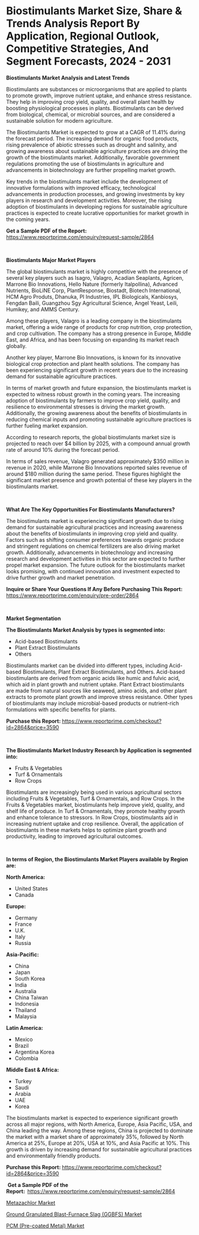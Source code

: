 <p><h1>Biostimulants Market Size, Share & Trends Analysis Report By Application, Regional Outlook, Competitive Strategies, And Segment Forecasts, 2024 - 2031</h1></p><p><strong>Biostimulants Market Analysis and Latest Trends</strong></p>
<p><p>Biostimulants are substances or microorganisms that are applied to plants to promote growth, improve nutrient uptake, and enhance stress resistance. They help in improving crop yield, quality, and overall plant health by boosting physiological processes in plants. Biostimulants can be derived from biological, chemical, or microbial sources, and are considered a sustainable solution for modern agriculture.</p><p>The Biostimulants Market is expected to grow at a CAGR of 11.41% during the forecast period. The increasing demand for organic food products, rising prevalence of abiotic stresses such as drought and salinity, and growing awareness about sustainable agriculture practices are driving the growth of the biostimulants market. Additionally, favorable government regulations promoting the use of biostimulants in agriculture and advancements in biotechnology are further propelling market growth.</p><p>Key trends in the biostimulants market include the development of innovative formulations with improved efficacy, technological advancements in production processes, and growing investments by key players in research and development activities. Moreover, the rising adoption of biostimulants in developing regions for sustainable agriculture practices is expected to create lucrative opportunities for market growth in the coming years.</p></p>
<p><strong>Get a Sample PDF of the Report:&nbsp;</strong> <a href="https://www.reportprime.com/enquiry/request-sample/2864">https://www.reportprime.com/enquiry/request-sample/2864</a></p>
<p>&nbsp;</p>
<p><strong>Biostimulants Major Market Players</strong></p>
<p><p>The global biostimulants market is highly competitive with the presence of several key players such as Isagro, Valagro, Acadian Seaplants, Agricen, Marrone Bio Innovations, Hello Nature (formerly Italpollina), Advanced Nutrients, BioLiNE Corp, PlantResponse, Biostadt, Biotech International, HCM Agro Produts, Dhanuka, PI Industries, IPL Biologicals, Kanbiosys, Fengdan Baili, Guangzhou Sgy Agricultural Science, Angel Yeast, Leili, Humikey, and AMMS Century.</p><p>Among these players, Valagro is a leading company in the biostimulants market, offering a wide range of products for crop nutrition, crop protection, and crop cultivation. The company has a strong presence in Europe, Middle East, and Africa, and has been focusing on expanding its market reach globally.</p><p>Another key player, Marrone Bio Innovations, is known for its innovative biological crop protection and plant health solutions. The company has been experiencing significant growth in recent years due to the increasing demand for sustainable agriculture practices.</p><p>In terms of market growth and future expansion, the biostimulants market is expected to witness robust growth in the coming years. The increasing adoption of biostimulants by farmers to improve crop yield, quality, and resilience to environmental stresses is driving the market growth. Additionally, the growing awareness about the benefits of biostimulants in reducing chemical inputs and promoting sustainable agriculture practices is further fueling market expansion.</p><p>According to research reports, the global biostimulants market size is projected to reach over $4 billion by 2025, with a compound annual growth rate of around 10% during the forecast period. </p><p>In terms of sales revenue, Valagro generated approximately $350 million in revenue in 2020, while Marrone Bio Innovations reported sales revenue of around $180 million during the same period. These figures highlight the significant market presence and growth potential of these key players in the biostimulants market.</p></p>
<p>&nbsp;</p>
<p><strong>What Are The Key Opportunities For Biostimulants Manufacturers?</strong></p>
<p><p>The biostimulants market is experiencing significant growth due to rising demand for sustainable agricultural practices and increasing awareness about the benefits of biostimulants in improving crop yield and quality. Factors such as shifting consumer preferences towards organic produce and stringent regulations on chemical fertilizers are also driving market growth. Additionally, advancements in biotechnology and increasing research and development activities in this sector are expected to further propel market expansion. The future outlook for the biostimulants market looks promising, with continued innovation and investment expected to drive further growth and market penetration.</p></p>
<p><strong>Inquire or Share Your Questions If Any Before Purchasing This Report:</strong> <a href="https://www.reportprime.com/enquiry/pre-order/2864">https://www.reportprime.com/enquiry/pre-order/2864</a></p>
<p>&nbsp;</p>
<p><strong>Market Segmentation</strong></p>
<p><strong>The Biostimulants Market Analysis by types is segmented into:</strong></p>
<p><ul><li>Acid-based Biostimulants</li><li>Plant Extract Biostimulants</li><li>Others</li></ul></p>
<p><p>Biostimulants market can be divided into different types, including Acid-based Biostimulants, Plant Extract Biostimulants, and Others. Acid-based biostimulants are derived from organic acids like humic and fulvic acid, which aid in plant growth and nutrient uptake. Plant Extract biostimulants are made from natural sources like seaweed, amino acids, and other plant extracts to promote plant growth and improve stress resistance. Other types of biostimulants may include microbial-based products or nutrient-rich formulations with specific benefits for plants.</p></p>
<p><strong>Purchase this Report:&nbsp;</strong><a href="https://www.reportprime.com/checkout?id=2864&price=3590">https://www.reportprime.com/checkout?id=2864&price=3590</a></p>
<p>&nbsp;</p>
<p><strong>The Biostimulants Market Industry Research by Application is segmented into:</strong></p>
<p><ul><li>Fruits & Vegetables</li><li>Turf & Ornamentals</li><li>Row Crops</li></ul></p>
<p><p>Biostimulants are increasingly being used in various agricultural sectors including Fruits & Vegetables, Turf & Ornamentals, and Row Crops. In the Fruits & Vegetables market, biostimulants help improve yield, quality, and shelf life of produce. In Turf & Ornamentals, they promote healthy growth and enhance tolerance to stressors. In Row Crops, biostimulants aid in increasing nutrient uptake and crop resilience. Overall, the application of biostimulants in these markets helps to optimize plant growth and productivity, leading to improved agricultural outcomes.</p></p>
<p>&nbsp;</p>
<p><strong>In terms of Region, the Biostimulants Market Players available by Region are:</strong></p>
<p>
    <p> <strong> North America: </strong>
        <ul>
            <li>United States</li>
            <li>Canada</li>
        </ul>
        </p> 
    <p> <strong> Europe: </strong>
        <ul>
            <li>Germany</li>
            <li>France</li>
            <li>U.K.</li>
            <li>Italy</li>
            <li>Russia</li>
        </ul>
        </p> 
    <p> <strong> Asia-Pacific: </strong>
        <ul>
            <li>China</li>
            <li>Japan</li>
            <li>South Korea</li>
            <li>India</li>
            <li>Australia</li>
            <li>China Taiwan</li>
            <li>Indonesia</li>
            <li>Thailand</li>
            <li>Malaysia</li>
        </ul>
        </p> 
    <p> <strong> Latin America: </strong>
        <ul>
            <li>Mexico</li>
            <li>Brazil</li>
            <li>Argentina Korea</li>
            <li>Colombia</li>
        </ul>
        </p> 
    <p> <strong> Middle East & Africa: </strong>
        <ul>
            <li>Turkey</li>
            <li>Saudi</li>
            <li>Arabia</li>
            <li>UAE</li>
            <li>Korea</li>
        </ul>
    </p>
    </p>
<p><p>The biostimulants market is expected to experience significant growth across all major regions, with North America, Europe, Asia Pacific, USA, and China leading the way. Among these regions, China is projected to dominate the market with a market share of approximately 35%, followed by North America at 25%, Europe at 20%, USA at 10%, and Asia Pacific at 10%. This growth is driven by increasing demand for sustainable agricultural practices and environmentally friendly products.</p></p>
<p><strong>Purchase this Report: </strong><a href="https://www.reportprime.com/checkout?id=2864&price=3590">https://www.reportprime.com/checkout?id=2864&price=3590</a></p>
<p>&nbsp;<strong>Get a Sample PDF of the Report:&nbsp;&nbsp;</strong><a href="https://www.reportprime.com/enquiry/request-sample/2864">https://www.reportprime.com/enquiry/request-sample/2864</a></p>
<p><strong></strong></p>
<p><p><a href="https://github.com/vimar16th/Market-Research-Report-List-3/blob/main/metazachlor-market.md">Metazachlor Market</a></p><p><a href="https://view.publitas.com/reportprime-1/ground-granulated-blast-furnace-slag-ggbfs-market-share-market-new-trends-analysis-report-by-type-by-application-by-end-use-by-region-and-segment-forecasts-2024-2031/">Ground Granulated Blast-Furnace Slag (GGBFS) Market</a></p><p><a href="https://view.publitas.com/reportprime-1/pcm-pre-coated-metal-market-share-market-new-trends-analysis-report-by-type-by-application-by-end-use-by-region-and-segment-forecasts-2024-2031/">PCM (Pre-coated Metal) Market</a></p></p>